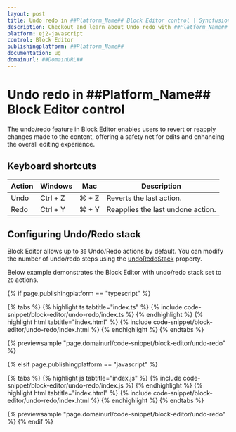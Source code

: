 ```yaml
---
layout: post
title: Undo redo in ##Platform_Name## Block Editor control | Syncfusion
description: Checkout and learn about Undo redo with ##Platform_Name## Block Editor control of Syncfusion Essential JS 2 and more.
platform: ej2-javascript
control: Block Editor
publishingplatform: ##Platform_Name##
documentation: ug
domainurl: ##DomainURL##
---
```


# Undo redo in ##Platform_Name## Block Editor control

The undo/redo feature in Block Editor enables users to revert or reapply changes made to the content, offering a safety net for edits and enhancing the overall editing experience.

## Keyboard shortcuts

| Action | Windows | Mac | Description |
|------------|--------------|---------|-----------------|
| Undo       | Ctrl + Z     | ⌘ + Z   | Reverts the last action. |
| Redo       | Ctrl + Y     | ⌘ + Y | Reapplies the last undone action. |

## Configuring Undo/Redo stack

Block Editor allows up to `30` Undo/Redo actions by default. You can modify the number of undo/redo steps using the [undoRedoStack](../api/blockeditor/#undoRedoStack) property.

Below example demonstrates the Block Editor with undo/redo stack set to `20` actions.

{% if page.publishingplatform == "typescript" %}

{% tabs %}
{% highlight ts tabtitle="index.ts" %}
{% include code-snippet/block-editor/undo-redo/index.ts %}
{% endhighlight %}
{% highlight html tabtitle="index.html" %}
{% include code-snippet/block-editor/undo-redo/index.html %}
{% endhighlight %}
{% endtabs %}
        
{% previewsample "page.domainurl/code-snippet/block-editor/undo-redo" %}

{% elsif page.publishingplatform == "javascript" %}

{% tabs %}
{% highlight js tabtitle="index.js" %}
{% include code-snippet/block-editor/undo-redo/index.js %}
{% endhighlight %}
{% highlight html tabtitle="index.html" %}
{% include code-snippet/block-editor/undo-redo/index.html %}
{% endhighlight %}
{% endtabs %}

{% previewsample "page.domainurl/code-snippet/block-editor/undo-redo" %}
{% endif %}
